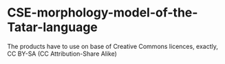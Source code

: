 # CSE-morphology-model-of-the-Tatar-language
The products have to use on base of Creative Commons licences, exactly, CC BY-SA (CC Attribution-Share Alike)
